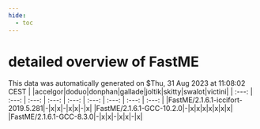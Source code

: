 ```yaml
---
hide:
  - toc
---
```


detailed overview of FastME
===========================


This data was automatically generated on $Thu, 31 Aug 2023 at 11:08:02 CEST
| |accelgor|doduo|donphan|gallade|joltik|skitty|swalot|victini|
| :---: | :---: | :---: | :---: | :---: | :---: | :---: | :---: | :---: |
|FastME/2.1.6.1-iccifort-2019.5.281|-|x|x|-|x|x|-|x|
|FastME/2.1.6.1-GCC-10.2.0|-|x|x|x|x|x|x|x|
|FastME/2.1.6.1-GCC-8.3.0|-|x|x|-|x|x|-|x|
